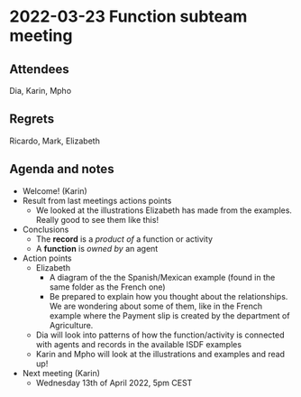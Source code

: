 # 2022-03-23 Function subteam meeting


## Attendees

Dia, Karin, Mpho


## Regrets

Ricardo, Mark, Elizabeth


## Agenda and notes



* Welcome! (Karin)
* Result from last meetings actions points
    * We looked at the illustrations Elizabeth has made from the examples. Really good to see them like this!
* Conclusions
    * The **record** is a _product of_ a function or activity
    * A **function** is _owned by_ an agent
* Action points
    * Elizabeth
        * A diagram of the  the Spanish/Mexican example (found in the same folder as the French one)
        * Be prepared to explain how you thought about the relationships. We are wondering about some of them, like in the French example where the Payment slip is created by the department of Agriculture.
    * Dia will look into patterns of how the function/activity is connected with agents and records in the available ISDF examples
    * Karin and Mpho will look at the illustrations and examples and read up!
* Next meeting (Karin)
    * Wednesday 13th of April 2022, 5pm CEST
